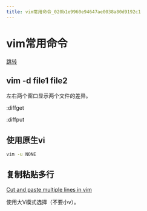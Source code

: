 ```yaml
---
title: vim常用命令_020b1e9960e94647ae0038a80d9192c1
---
```


# vim常用命令

[跳转](vim%E5%B8%B8%E7%94%A8%E5%91%BD%E4%BB%A4%20020b1e9960e94647ae0038a80d9192c1/%E8%B7%B3%E8%BD%AC%20d36811f6c83a4ef2b18f825ff30a3364.csv)

## vim -d file1 file2

左右两个窗口显示两个文件的差异。

:diffget

:diffput

## 使用原生vi

```bash
vim -u NONE
```

## 复制粘贴多行

[Cut and paste multiple lines in vim](https://stackoverflow.com/questions/8980410/cut-and-paste-multiple-lines-in-vim)

使用大V模式选择（不要小v）。
